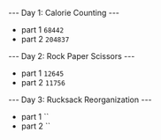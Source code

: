 
--- Day 1: Calorie Counting ---
* part 1 `68442`
* part 2 `204837`

--- Day 2: Rock Paper Scissors ---
* part 1 `12645`
* part 2 `11756`

--- Day 3: Rucksack Reorganization ---
* part 1 ``
* part 2 ``








